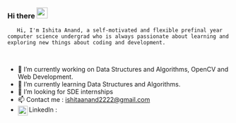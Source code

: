 ### Hi there <img src="https://media.giphy.com/media/hvRJCLFzcasrR4ia7z/giphy.gif" width="25px">

       Hi, I'm Ishita Anand, a self-motivated and flexible prefinal year computer science undergrad who is always passionate about learning and exploring new things about coding and development.
<br/>

- 🔭 I’m currently working on Data Structures and Algorithms, OpenCV and Web Development.
- 🌱 I’m currently learning Data Structures and Algorithms.
- 🤔 I’m looking for SDE internships
- 📫 Contact me : ishitaanand2222@gmail.com 
- LinkedIn : <a href="https://www.linkedin.com/in/ishitaanand001/">
  <img align="left" alt="Ishita's LinkedIN" width="22px" src="https://raw.githubusercontent.com/peterthehan/peterthehan/master/assets/linkedin.svg" />
</a>




<!-- <a href="https://www.linkedin.com/in/ishitaanand001/">
  <img align="left" alt="Ishita's LinkedIN" width="22px" src="https://raw.githubusercontent.com/peterthehan/peterthehan/master/assets/linkedin.svg" />
</a> -->

<br />




<!--   <img align="right" alt="GIF" src="https://github.com/abhisheknaiidu/abhisheknaiidu/blob/master/code.gif?raw=true" width="500" height="320" /> -->
  
<!-- - 💼 any freelance work? do reach, [email](mailto:ishitaanand2222@gmail.com) :)
- 💬 ask me about anything, i am happy to help;
 -->



